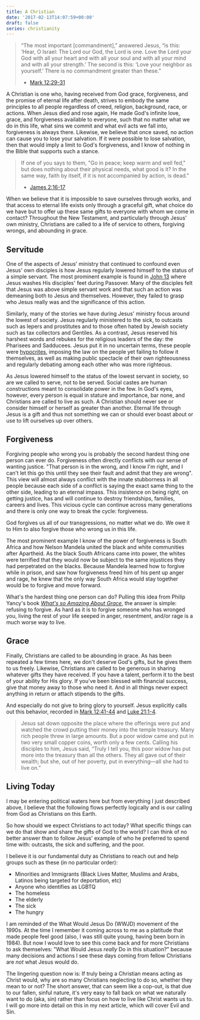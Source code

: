 ```yaml
---
title: A Christian
date: '2017-02-13T14:07:59+00:00'
draft: false
series: christianity
---
```


> “The most important [commandment],” answered Jesus, “is this: ‘Hear, O Israel: The Lord our God, the Lord is one. Love the Lord your God with all your heart and with all your soul and with all your mind and with all your strength.’ The second is this: ‘Love your neighbor as yourself.’ There is no commandment greater than these.”
> - [Mark 12:29-31](https://www.biblegateway.com/passage/?search=Mark+12&version=NIV)

A Christian is one who, having received from God grace, forgiveness, and the promise of eternal life after death, strives to embody the same principles to all people regardless of creed, religion, background, race, or actions. When Jesus died and rose again, He made God's infinite love, grace, and forgiveness available to everyone, such that no matter what we do in this life, what sins we commit and what evil acts we fall into, forgiveness is always there. Likewise, we believe that once saved, no action can cause you to lose your salvation. If it were possible to lose salvation, then that would imply a limit to God's forgiveness, and I know of nothing in the Bible that supports such a stance.

> If one of you says to them, "Go in peace; keep warm and well fed," but does nothing about their physical needs, what good is it? In the same way, faith by itself, if it is not accompanied by action, is dead."
> - [James 2:16-17](https://www.biblegateway.com/passage/?search=James+2&version=NIV)

When we believe that it is impossible to save ourselves through works, and that access to eternal life exists only through a graceful gift, what choice do we have but to offer up these same gifts to everyone with whom we come in contact? Throughout the New Testament, and particularly through Jesus' own ministry, Christians are called to a life of service to others, forgiving wrongs, and abounding in grace.

## Servitude

One of the aspects of Jesus' ministry that continued to confound even Jesus' own disciples is how Jesus regularly lowered himself to the status of a simple servant. The most prominent example is found in [John 13](https://www.biblegateway.com/passage/?search=John+13&version=NIV) where Jesus washes His disciples' feet during Passover. Many of the disciples felt that Jesus was above simple servant work and that such an action was demeaning both to Jesus and themselves. However, they failed to grasp who Jesus really was and the significance of this action.

Similarly, many of the stories we have during Jesus' ministry focus around the lowest of society. Jesus regularly ministered to the sick, to outcasts such as lepers and prostitutes and to those often hated by Jewish society such as tax collectors and Gentiles. As a contrast, Jesus reserved his harshest words and rebukes for the religious leaders of the day: the Pharisees and Sadducees. Jesus put it in no uncertain terms, these people were [hypocrites](https://www.biblegateway.com/passage/?search=Matthew+15&version=NIV), imposing the law on the people yet failing to follow it themselves, as well as making public spectacle of their own righteousness and regularly debating among each other who was more righteous.

As Jesus lowered himself to the status of the lowest servant in society, so are we called to serve, not to be served. Social castes are human constructions meant to consolidate power in the few. In God's eyes, however, every person is equal in stature and importance, bar none, and Christians are called to live as such. A Christian should never see or consider himself or herself as greater than another. Eternal life through Jesus is a gift and thus not something we can or should ever boast about or use to lift ourselves up over others.

## Forgiveness

Forgiving people who wrong you is probably the second hardest thing one person can ever do. Forgiveness often directly conflicts with our  sense of wanting justice. "That person is in the wrong, and I know I'm right, and I can't let this go this until they see their fault and admit that they are wrong". This view will almost always conflict with the innate stubborness in all people because each side of a conflict is saying the exact same thing to the other side, leading to an eternal impass. This insistence on being right, on getting justice, has and will continue to destroy friendships, families, careers and lives. This vicious cycle can continue across many generations and there is only one way to break the cycle: forgiveness.

God forgives us all of our transgressions, no matter what we do. We owe it to Him to also forgive those who wrong us in this life.

The most prominent example I know of the power of forgiveness is South Africa and how Nelson Mandela united the black and white communities after Apartheid. As the black South Africans came into power, the whites were terrified that they would now be subject to the same injustices they had perpetrated on the blacks. Because Mandela learned how to forgive while in prison, and saw how forgiveness freed him of his pent up anger and rage, he knew that the only way South Africa would stay together would be to forgive and move forward.

What's the hardest thing one person can do? Pulling this idea from Philip Yancy's book _[What's so Amazing About Grace](https://www.amazon.com/Whats-So-Amazing-About-Grace/dp/0310245656)_, the answer is simple: refusing to forgive. As hard as it is to forgive someone who has wronged you, living the rest of your life seeped in anger, resentment, and/or rage is a much worse way to live.

## Grace

Finally, Christians are called to be abounding in grace. As has been repeated a few times here, we don't deserve God's gifts, but he gives them to us freely. Likewise, Christians are called to be generous in sharing whatever gifts they have received. If you have a talent, perform it to the best of your ability for His glory. If you've been blessed with financial success, give that money away to those who need it. And in all things never expect anything in return or attach stipends to the gifts.

And especially do not give to bring glory to yourself. Jesus explicitly calls out this behavior, recorded in [Mark 12:41-44](https://www.biblegateway.com/passage/?search=Mark+12&version=NIV) and [Luke 21:1-4](https://www.biblegateway.com/passage/?search=Luke+21&version=NIV).
	
> Jesus sat down opposite the place where the offerings were put and watched the crowd putting their money into the temple treasury. Many rich people threw in large amounts. But a poor widow came and put in two very small copper coins, worth only a few cents.
> Calling his disciples to him, Jesus said, “Truly I tell you, this poor widow has put more into the treasury than all the others. They all gave out of their wealth; but she, out of her poverty, put in everything—all she had to live on.”

## Living Today

I may be entering political waters here but from everything I just described above, I believe that the following flows perfectly logically and is our calling from God as Christians on this Earth.

So how should we expect Christians to act today? What specific things can we do that show and share the gifts of God to the world? I can think of no better answer than to follow Jesus' example of who he preferred to spend time with: outcasts, the sick and suffering, and the poor. 

I believe it is our fundamental duty as Christians to reach out and help groups such as these (in no particular order):

* Minorities and Immigrants (Black Lives Matter, Muslims and Arabs, Latinos being targeted for deportation, etc)
* Anyone who identifies as LGBTQ
* The homeless
* The elderly
* The sick
* The hungry

I am reminded of the What Would Jesus Do (WWJD) movement of the 1990s. At the time I remember it coming across to me as a platitude that made people feel good (also, I was still quite young, having been born in 1984). But now I would love to see this come back and for more Christians to ask themselves: "What Would Jesus *really* Do in this situation?" because many decisions and actions I see these days coming from fellow Christians are *not* what Jesus would do.

The lingering question now is: If truly being a Christian means acting as Christ would, why are so many Christians neglecting to do so, whether they mean to or not? The short answer, that can seem like a cop-out, is that due to our fallen, sinful nature, it's very easy to fall back on what we naturally want to do (aka, sin) rather than focus on how to live like Christ wants us to. I will go more into detail on this in my next article, which will cover Evil and Sin.
